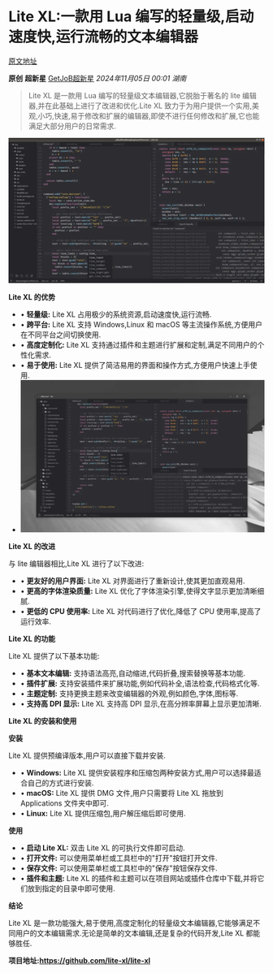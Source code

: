 # Lite XL:一款用 Lua 编写的轻量级,启动速度快,运行流畅的文本编辑器

[原文地址](https://mp.weixin.qq.com/s/QBUtMiDq5LKleKsJDHMfAw)

**原创** **超新星** [GetJoB超新星](javascript:void(0);) *2024年11月05日 00:01* *湖南*

> Lite XL 是一款用 Lua 编写的轻量级文本编辑器,它脱胎于著名的 lite 编辑器,并在此基础上进行了改进和优化.Lite XL 致力于为用户提供一个实用,美观,小巧,快速,易于修改和扩展的编辑器,即使不进行任何修改和扩展,它也能满足大部分用户的日常需求.

![图片](wmimages/640%5B20%5D.webp)

**Lite XL 的优势**

* •  **轻量级:** Lite XL 占用极少的系统资源,启动速度快,运行流畅.
* •  **跨平台:** Lite XL 支持 Windows,Linux 和 macOS 等主流操作系统,方便用户在不同平台之间切换使用.
* •  **高度定制化:** Lite XL 支持通过插件和主题进行扩展和定制,满足不同用户的个性化需求.
* •  **易于使用:** Lite XL 提供了简洁易用的界面和操作方式,方便用户快速上手使用.
* ![图片](wmimages/640%5B21%5D.webp)

**Lite XL 的改进**

与 lite 编辑器相比,Lite XL 进行了以下改进:

* •  **更友好的用户界面:** Lite XL 对界面进行了重新设计,使其更加直观易用.
* •  **更高的字体渲染质量:** Lite XL 优化了字体渲染引擎,使得文字显示更加清晰细腻.
* •  **更低的 CPU 使用率:** Lite XL 对代码进行了优化,降低了 CPU 使用率,提高了运行效率.

**Lite XL 的功能**

Lite XL 提供了以下基本功能:

* •  **基本文本编辑:** 支持语法高亮,自动缩进,代码折叠,搜索替换等基本功能.
* •  **插件扩展:** 支持安装插件来扩展功能,例如代码补全,语法检查,代码格式化等.
* •  **主题定制:** 支持更换主题来改变编辑器的外观,例如颜色,字体,图标等.
* •  **支持高 DPI 显示:** Lite XL 支持高 DPI 显示,在高分辨率屏幕上显示更加清晰.

**Lite XL 的安装和使用**

**安装**

Lite XL 提供预编译版本,用户可以直接下载并安装.

* • **Windows:** Lite XL 提供安装程序和压缩包两种安装方式,用户可以选择最适合自己的方式进行安装.
* • **macOS:** Lite XL 提供 DMG 文件,用户只需要将 Lite XL 拖放到 Applications 文件夹中即可.
* • **Linux:** Lite XL 提供压缩包,用户解压缩后即可使用.

**使用**

* • **启动 Lite XL:** 双击 Lite XL 的可执行文件即可启动.
* •  **打开文件:** 可以使用菜单栏或工具栏中的"打开"按钮打开文件.
* •  **保存文件:** 可以使用菜单栏或工具栏中的"保存"按钮保存文件.
* •  **插件和主题:** Lite XL 的插件和主题可以在项目网站或插件仓库中下载,并将它们放到指定的目录中即可使用.

**结论**

Lite XL 是一款功能强大,易于使用,高度定制化的轻量级文本编辑器,它能够满足不同用户的文本编辑需求.无论是简单的文本编辑,还是复杂的代码开发,Lite XL 都能够胜任.

**项目地址:https://github.com/lite-xl/lite-xl**
